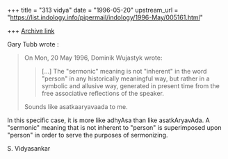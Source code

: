+++
title = "313 vidya"
date = "1996-05-20"
upstream_url = "https://list.indology.info/pipermail/indology/1996-May/005161.html"

+++
[Archive link](https://list.indology.info/pipermail/indology/1996-May/005161.html)

Gary Tubb wrote :

> On Mon, 20 May 1996, Dominik Wujastyk wrote:
> >
> > [...]
> > The "sermonic"  meaning is not "inherent" in the word "person" in any
> > historically meaningful way, but rather in a symbolic and allusive way,
> > generated in present time from the free associative reflections of the
> > speaker.
> 
> Sounds like asatkaaryavaada to me.

In this specific case, it is more like adhyAsa than like asatkAryavAda. A
"sermonic" meaning that is not inherent to "person" is superimposed upon
"person" in order to serve the purposes of sermonizing. 

S. Vidyasankar





